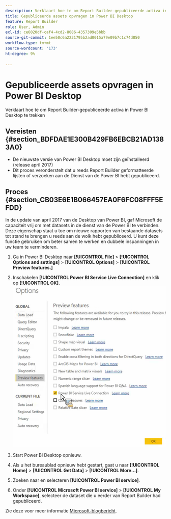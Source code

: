 ```yaml
---
description: Verklaart hoe te om Report Builder-gepubliceerde activa in Power BI Desktop te trekken
title: Gepubliceerde assets opvragen in Power BI Desktop
feature: Report Builder
role: User, Admin
exl-id: ce6020df-caf4-4cd2-8086-4357309e5bbb
source-git-commit: 1ee50c6a2231795b2ad0015a79e09b7c1c74d850
workflow-type: tm+mt
source-wordcount: '173'
ht-degree: 9%

---
```


# Gepubliceerde assets opvragen in Power BI Desktop

Verklaart hoe te om Report Builder-gepubliceerde activa in Power BI Desktop te trekken

## Vereisten {#section_BDFDAE1E300B429FB6EBCB21AD1383A0}

* De nieuwste versie van Power BI Desktop moet zijn geïnstalleerd (release april 2017)
* Dit proces veronderstelt dat u reeds Report Builder geformatteerde lijsten of verzoeken aan de Dienst van de Power BI hebt gepubliceerd.

## Proces {#section_CB03E6E1B066457EA0F6FC08FFF5EFDD}

In de update van april 2017 van de Desktop van Power BI, gaf Microsoft de capaciteit vrij om met datasets in de dienst van de Power BI te verbinden. Deze eigenschap staat u toe om nieuwe rapporten van bestaande datasets tot stand te brengen u reeds aan de wolk hebt gepubliceerd. U kunt deze functie gebruiken om beter samen te werken en dubbele inspanningen in uw team te verminderen.

1. Ga in Power BI Desktop naar **[!UICONTROL File]** > **[!UICONTROL Options and settings]** > **[!UICONTROL Options]** > **[!UICONTROL Preview features.]**
1. Inschakelen **[!UICONTROL Power BI Service Live Connection]** en klik op **[!UICONTROL OK]**. ![](assets/bi-preview-features.png)

1. Start Power BI Desktop opnieuw.
1. Als u het bureaublad opnieuw hebt gestart, gaat u naar **[!UICONTROL Home]** > **[!UICONTROL Get Data]** > **[!UICONTROL More...]**.
1. Zoeken naar en selecteren **[!UICONTROL Power BI service]**.
1. Onder **[!UICONTROL Microsoft Power BI service]** > **[!UICONTROL My Workspace]**, selecteer de dataset die u eerder van Report Builder had gepubliceerd.

Zie deze voor meer informatie [Microsoft-blogbericht](https://powerbi.microsoft.com/en-us/blog/connecting-to-datasets-in-the-power-bi-service-from-desktop/).
